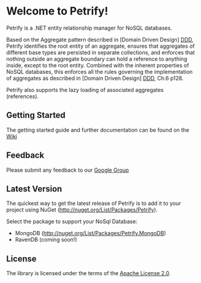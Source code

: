 Welcome to Petrify!
===================

Petrify is a .NET entity relationship manager for NoSQL databases.

Based on the Aggregate pattern described in [Domain Driven Design] [DDD], Petrify identifies the root entity of an aggregate, ensures that aggregates of different base types are persisted in separate collections, and enforces that nothing outside an aggregate boundary can hold a reference to anything inside, except to the root entity. Combined with the inherent properties of NoSQL databases, this enforces all the rules governing the implementation of aggregates as described in [Domain Driven Design] [DDD], Ch.6 p128.

Petrify also supports the lazy loading of associated aggregates (references).

[DDD]: http://dddcommunity.org/book/evans_2003/

Getting Started
---------------

The getting started guide and further documentation can be found on the [Wiki](https://github.com/tobyrogers/Petrify/wiki)

Feedback
--------

Please submit any feedback to our [Google Group](https://groups.google.com/forum/#!forum/petrifyforum)

Latest Version
--------------

The quickest way to get the latest release of Petrify is to add it to your project using NuGet (http://nuget.org/List/Packages/Petrify).

Select the package to support your NoSql Database:

* MongoDB (http://nuget.org/List/Packages/Petrify.MongoDB)
* RavenDB (coming soon!)

License
-------
The library is licensed under the terms of the [Apache License 2.0](http://www.apache.org/licenses/LICENSE-2.0.html).

